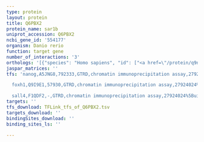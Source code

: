 ```yaml
---
type: protein
layout: protein
title: Q6PBX2
protein_name: sar1b
uniprot_accession: Q6PBX2
ncbi_gene_id: '554177'
organism: Danio rerio
function: target gene
number_of_interactions: '3'
orthologs: '[{"species": "Homo sapiens", "id": ["<a href=\"/protein/q9nr31\">Q9NR31</a>", "<a href=\"/protein/q9y6b6\">Q9Y6B6</a>"]}, {"species": "Mus musculus", "id": ["<a href=\"/protein/q99jz4\">Q99JZ4</a>", "<a href=\"/protein/q9cqc9\">Q9CQC9</a>"]}, {"species": "Rattus norvegicus", "id": ["<a href=\"/protein/q5hzy2\">Q5HZY2</a>", "<a href=\"/protein/q6ay18\">Q6AY18</a>"]}, {"species": "Drosophila melanogaster", "id": ["<a href=\"/protein/q9vd29\">Q9VD29</a>"]}, {"species": "Caenorhabditis elegans", "id": ["<a href=\"/protein/q23445\">Q23445</a>"]}, {"species": "Saccharomyces cerevisiae", "id": ["<a href=\"/protein/p20606\">P20606</a>"]}]'
jaspar_matrices: ''
tfs: 'nanog,A5JNG8,792333,GTRD,chromatin immunoprecipitation assay,27924024%5Buid%5D,No

  foxh1,Q9I9E1,57930,GTRD,chromatin immunoprecipitation assay,27924024%5Buid%5D,No

  sall4,F1QDF2,-,GTRD,chromatin immunoprecipitation assay,27924024%5Buid%5D,No'
targets: ''
tfs_download: TFLink_tfs_of_Q6PBX2.tsv
targets_download: ''
bindingSites_download: ''
binding_sites_ls: ''

---
```

